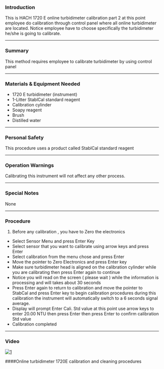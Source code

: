 ### Introduction
This is HACH 1720 E online  turbidimeter calibration part 2  at this point employee do calibration through control panel where all online turbidimeter are located. Notice employee have to choose specifically the turbidimeter he/she is going to calibrate.
***

### Summary
This method requires employee to calibrate turbidimeter by using control panel
***

### Materials & Equipment Needed
- 1720 E turbidimeter (instrument)
- 1-Litter StablCal standard reagent
- Calibration cylinder
- Soapy reagent
- Brush
- Distilled water
***

### Personal Safety
This procedure uses a product called StablCal standard reagent
***

### Operation Warnings
Calibrating this  instrument will not affect any other process.
***

### Special Notes
None 
***

### Procedure
1. Before any calibration , you have to Zero the electronics
- Select Sensor Menu and press Enter Key
- Select sensor that you want to calibrate using arrow keys and press Enter
- Select calibration from the menu chose and press Enter
- Move the pointer to Zero Electronics and press Enter key
- Make sure turbidimeter head is aligned on the calibration cylinder while you are calibrating then press Enter again to continue
- Notice you will read on the screen ( please wait ) while the information is processing and will takes about 30 seconds
- Press Enter again to return to  calibration and move the pointer to StabCal and press Enter key to begin calibration procedures during this calibration the instrument will automatically switch to a 6 seconds signal average.
- Display will prompt Enter Cali. Std value at this point use arrow keys to enter 20.00 NTU then press Enter then press Enter to confirm  calibration Std value
- Calibration completed
***

### Video

[![1](http://img.youtube.com/vi/0u42Zc21CRU/0.jpg)](https://www.youtube.com/watch?v=0u42Zc21CRU "Online turbidimeter 1720E calibration and cleaning procedures")

####Online turbidimeter 1720E calibration and cleaning procedures
